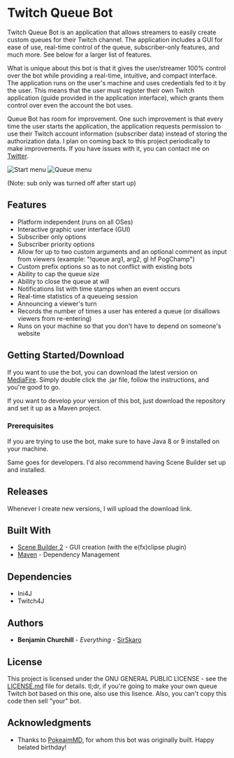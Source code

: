# Twitch Queue Bot

Twitch Queue Bot is an application that allows streamers to easily create custom queues for their Twitch channel. The application includes a GUI for ease of use, real-time control of the queue, subscriber-only features, and much more. See below for a larger list of features.

What is unique about this bot is that it gives the user/streamer 100% control over the bot while providing a real-time, intuitive, and compact interface. The application runs on the user's machine and uses credentials fed to it by the user. This means that the user must  register their own Twitch application (guide provided in the application interface), which grants them control over even the account the bot uses.

Queue Bot has room for improvement. One such improvement is that every time the user starts the application, the application requests permission to use their Twitch account information (subscriber data) instead of storing the authorization data. I plan on coming back to this project periodically to make improvements. If you have issues with it, you can contact me on [Twitter](twitter.com/sirskaro).

![Start menu](https://i.imgur.com/hTAZxci.png)
![Queue menu](https://i.imgur.com/dYvRXOc.png)

(Note: sub only was turned off after start up)

## Features
* Platform independent (runs on all OSes)
* Interactive graphic user interface (GUI)
* Subscriber only options
* Subscriber priority options
* Allow for up to two custom arguments and an optional comment as input from viewers (example: "!queue arg1, arg2, gl hf PogChamp")
* Custom prefix options so as to not conflict with existing bots
* Ability to cap the queue size
* Ability to close the queue at will
* Notifications list with time stamps when an event occurs
* Real-time statistics of a queueing session
* Announcing a viewer's turn
* Records the number of times a user has entered a queue (or disallows viewers from re-entering)
* Runs on your machine so that you don't have to depend on someone's website

## Getting Started/Download

If you want to use the bot, you can download the latest version on [MediaFire](http://www.mediafire.com/file/pwh9m2g4d0rdqan/queue-bot-1.0.0.jar). Simply double click the .jar file, follow the instructions, and you're good to go.

If you want to develop your version of this bot, just download the repository and set it up as a Maven project.

### Prerequisites

If you are trying to use the bot, make sure to have Java 8 or 9 installed on your machine.

Same goes for developers. I'd also recommend having Scene Builder set up and installed.

## Releases

Whenever I create new versions, I will upload the download link.

## Built With

* [Scene Builder 2](http://www.oracle.com/technetwork/java/javafxscenebuilder-1x-archive-2199384.html) - GUI creation (with the  e(fx)clipse plugin)
* [Maven](https://maven.apache.org/) - Dependency Management
 
 ## Dependencies
 * Ini4J
 * Twitch4J

## Authors

* **Benjamin Churchill** - *Everything* - [SirSkaro](https://github.com/SirSkaro)

## License

This project is licensed under the GNU GENERAL PUBLIC LICENSE - see the [LICENSE.md](LICENSE.md) file for details. tl;dr, if you're going to make your own queue Twitch bot based on this one, also use this lisence. Also, you can't copy this code then sell "your" bot. 

## Acknowledgments

* Thanks to [PokeaimMD](https://www.youtube.com/user/pokeaimMD), for whom this bot was originally built. Happy belated birthday!
